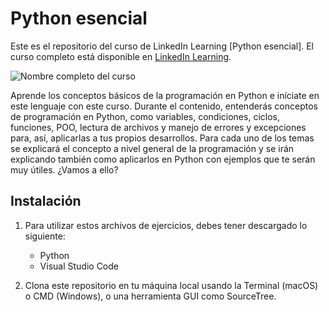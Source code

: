 # Python esencial		
Este es el repositorio del curso de LinkedIn Learning [Python esencial]. El curso completo está disponible en [LinkedIn Learning][lil-course-url].

![Nombre completo del curso][lil-thumbnail-url] 

Aprende los conceptos básicos de la programación en Python e iníciate en este lenguaje con este curso. Durante el contenido, entenderás conceptos de programación en Python, como variables, condiciones, ciclos, funciones, POO, lectura de archivos y manejo de errores y excepciones para, así, aplicarlas a tus propios desarrollos. Para cada uno de los temas se explicará el concepto a nivel general de la programación y se irán explicando también como aplicarlos en Python con ejemplos que te serán muy útiles. ¿Vamos a ello?		


## Instalación

1. Para utilizar estos archivos de ejercicios, debes tener descargado lo siguiente:
   - Python
   - Visual Studio Code

2. Clona este repositorio en tu máquina local usando la Terminal (macOS) o CMD (Windows), o una herramienta GUI como SourceTree.

[lil-course-url]: https://www.linkedin.com/learning/python-esencial-15349768
[lil-thumbnail-url]: https://cdn.lynda.com/course/2899131/2899131-1643032285086-16x9.jpg

